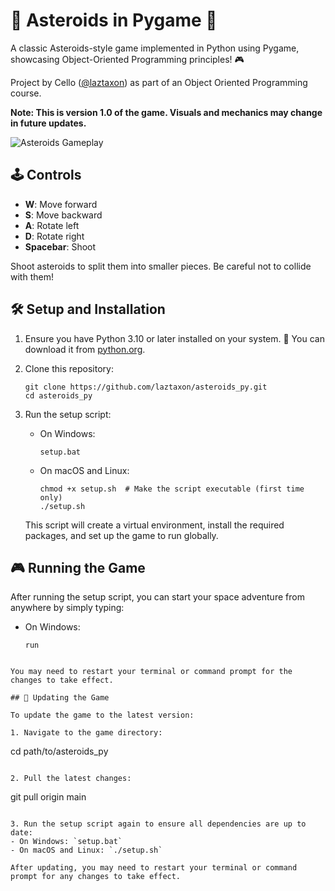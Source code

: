 # 🚀 Asteroids in Pygame 🌠

A classic Asteroids-style game implemented in Python using Pygame, showcasing Object-Oriented Programming principles! 🎮

Project by Cello ([@laztaxon](https://github.com/laztaxon)) as part of an Object Oriented Programming course.

**Note: This is version 1.0 of the game. Visuals and mechanics may change in future updates.**

![Asteroids Gameplay](insert_gif_url_here.gif)

## 🕹️ Controls

- **W**: Move forward
- **S**: Move backward
- **A**: Rotate left
- **D**: Rotate right
- **Spacebar**: Shoot

Shoot asteroids to split them into smaller pieces. Be careful not to collide with them!

## 🛠️ Setup and Installation

1. Ensure you have Python 3.10 or later installed on your system. 🐍
   You can download it from [python.org](https://www.python.org/downloads/).

2. Clone this repository:
   ```
   git clone https://github.com/laztaxon/asteroids_py.git
   cd asteroids_py
   ```

3. Run the setup script:
   - On Windows:
     ```
     setup.bat
     ```
   - On macOS and Linux:
     ```
     chmod +x setup.sh  # Make the script executable (first time only)
     ./setup.sh
     ```

   This script will create a virtual environment, install the required packages, and set up the game to run globally.

## 🎮 Running the Game

After running the setup script, you can start your space adventure from anywhere by simply typing:

- On Windows:
  ```
  run
```

You may need to restart your terminal or command prompt for the changes to take effect.

## 🔄 Updating the Game

To update the game to the latest version:

1. Navigate to the game directory:
   ```
   cd path/to/asteroids_py
   ```

2. Pull the latest changes:
   ```
   git pull origin main
   ```

3. Run the setup script again to ensure all dependencies are up to date:
   - On Windows: `setup.bat`
   - On macOS and Linux: `./setup.sh`

After updating, you may need to restart your terminal or command prompt for any changes to take effect.
